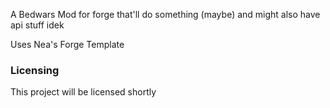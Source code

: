  A Bedwars Mod for forge that'll do something (maybe) and might also have api stuff idek

Uses Nea's Forge Template

### Licensing

This project will be licensed shortly